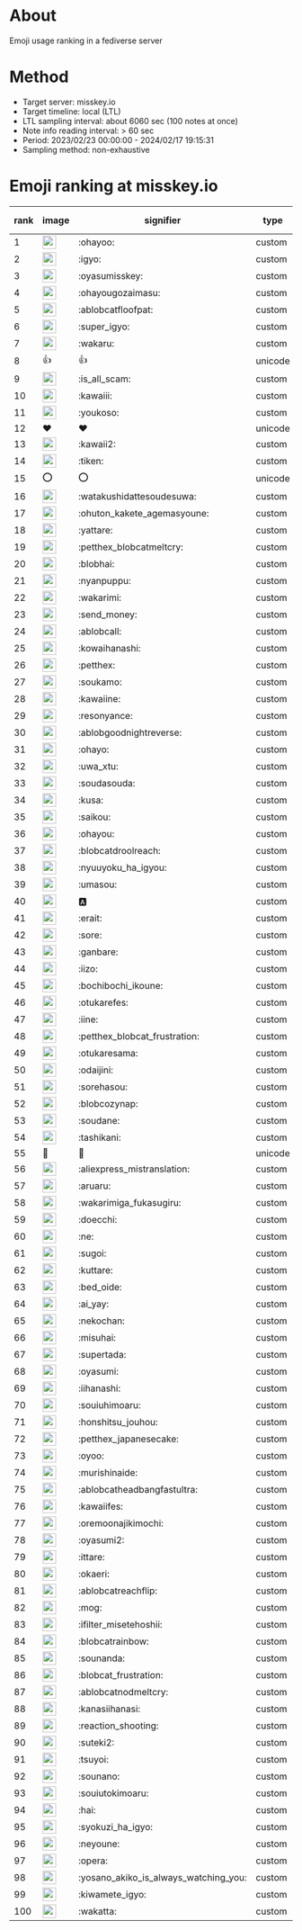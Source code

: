 # About
Emoji usage ranking in a fediverse server

# Method
- Target server: misskey.io
- Target timeline: local (LTL)
- LTL sampling interval: about 6060 sec (100 notes at once)
- Note info reading interval: > 60 sec
- Period: 2023/02/23 00:00:00 - 2024/02/17 19:15:31 
- Sampling method: non-exhaustive

# Emoji ranking at misskey.io

|rank|image|signifier|type|frequency score|
|----|----|----|----|----|
|1|<img height="24" src="https://misskey.io/emoji/ohayoo.webp">|:ohayoo:|custom|163037|
|2|<img height="24" src="https://misskey.io/emoji/igyo.webp">|:igyo:|custom|113823|
|3|<img height="24" src="https://misskey.io/emoji/oyasumisskey.webp">|:oyasumisskey:|custom|71005|
|4|<img height="24" src="https://misskey.io/emoji/ohayougozaimasu.webp">|:ohayougozaimasu:|custom|41113|
|5|<img height="24" src="https://misskey.io/emoji/ablobcatfloofpat.webp">|:ablobcatfloofpat:|custom|32868|
|6|<img height="24" src="https://misskey.io/emoji/super_igyo.webp">|:super_igyo:|custom|31761|
|7|<img height="24" src="https://misskey.io/emoji/wakaru.webp">|:wakaru:|custom|28892|
|8|👍|👍|unicode|24451|
|9|<img height="24" src="https://misskey.io/emoji/is_all_scam.webp">|:is_all_scam:|custom|23425|
|10|<img height="24" src="https://misskey.io/emoji/kawaiii.webp">|:kawaiii:|custom|21743|
|11|<img height="24" src="https://misskey.io/emoji/youkoso.webp">|:youkoso:|custom|19542|
|12|❤|❤|unicode|19488|
|13|<img height="24" src="https://misskey.io/emoji/kawaii2.webp">|:kawaii2:|custom|18559|
|14|<img height="24" src="https://misskey.io/emoji/tiken.webp">|:tiken:|custom|16946|
|15|⭕|⭕|unicode|16207|
|16|<img height="24" src="https://misskey.io/emoji/watakushidattesoudesuwa.webp">|:watakushidattesoudesuwa:|custom|16166|
|17|<img height="24" src="https://misskey.io/emoji/ohuton_kakete_agemasyoune.webp">|:ohuton_kakete_agemasyoune:|custom|15814|
|18|<img height="24" src="https://misskey.io/emoji/yattare.webp">|:yattare:|custom|15661|
|19|<img height="24" src="https://misskey.io/emoji/petthex_blobcatmeltcry.webp">|:petthex_blobcatmeltcry:|custom|15345|
|20|<img height="24" src="https://misskey.io/emoji/blobhai.webp">|:blobhai:|custom|14913|
|21|<img height="24" src="https://misskey.io/emoji/nyanpuppu.webp">|:nyanpuppu:|custom|14246|
|22|<img height="24" src="https://misskey.io/emoji/wakarimi.webp">|:wakarimi:|custom|14220|
|23|<img height="24" src="https://misskey.io/emoji/send_money.webp">|:send_money:|custom|13202|
|24|<img height="24" src="https://misskey.io/emoji/ablobcall.webp">|:ablobcall:|custom|12531|
|25|<img height="24" src="https://misskey.io/emoji/kowaihanashi.webp">|:kowaihanashi:|custom|12458|
|26|<img height="24" src="https://misskey.io/emoji/petthex.webp">|:petthex:|custom|12053|
|27|<img height="24" src="https://misskey.io/emoji/soukamo.webp">|:soukamo:|custom|11222|
|28|<img height="24" src="https://misskey.io/emoji/kawaiine.webp">|:kawaiine:|custom|11056|
|29|<img height="24" src="https://misskey.io/emoji/resonyance.webp">|:resonyance:|custom|10933|
|30|<img height="24" src="https://misskey.io/emoji/ablobgoodnightreverse.webp">|:ablobgoodnightreverse:|custom|10706|
|31|<img height="24" src="https://misskey.io/emoji/ohayo.webp">|:ohayo:|custom|10359|
|32|<img height="24" src="https://misskey.io/emoji/uwa_xtu.webp">|:uwa_xtu:|custom|10014|
|33|<img height="24" src="https://misskey.io/emoji/soudasouda.webp">|:soudasouda:|custom|9797|
|34|<img height="24" src="https://misskey.io/emoji/kusa.webp">|:kusa:|custom|9724|
|35|<img height="24" src="https://misskey.io/emoji/saikou.webp">|:saikou:|custom|9322|
|36|<img height="24" src="https://misskey.io/emoji/ohayou.webp">|:ohayou:|custom|9066|
|37|<img height="24" src="https://misskey.io/emoji/blobcatdroolreach.webp">|:blobcatdroolreach:|custom|8292|
|38|<img height="24" src="https://misskey.io/emoji/nyuuyoku_ha_igyou.webp">|:nyuuyoku_ha_igyou:|custom|8110|
|39|<img height="24" src="https://misskey.io/emoji/umasou.webp">|:umasou:|custom|7807|
|40|<img height="24" src="https://misskey.io/emoji/a.webp">|:a:|custom|7779|
|41|<img height="24" src="https://misskey.io/emoji/erait.webp">|:erait:|custom|7531|
|42|<img height="24" src="https://misskey.io/emoji/sore.webp">|:sore:|custom|7383|
|43|<img height="24" src="https://misskey.io/emoji/ganbare.webp">|:ganbare:|custom|7143|
|44|<img height="24" src="https://misskey.io/emoji/iizo.webp">|:iizo:|custom|7011|
|45|<img height="24" src="https://misskey.io/emoji/bochibochi_ikoune.webp">|:bochibochi_ikoune:|custom|7002|
|46|<img height="24" src="https://misskey.io/emoji/otukarefes.webp">|:otukarefes:|custom|6961|
|47|<img height="24" src="https://misskey.io/emoji/iine.webp">|:iine:|custom|6910|
|48|<img height="24" src="https://misskey.io/emoji/petthex_blobcat_frustration.webp">|:petthex_blobcat_frustration:|custom|6678|
|49|<img height="24" src="https://misskey.io/emoji/otukaresama.webp">|:otukaresama:|custom|6671|
|50|<img height="24" src="https://misskey.io/emoji/odaijini.webp">|:odaijini:|custom|6460|
|51|<img height="24" src="https://misskey.io/emoji/sorehasou.webp">|:sorehasou:|custom|6400|
|52|<img height="24" src="https://misskey.io/emoji/blobcozynap.webp">|:blobcozynap:|custom|6052|
|53|<img height="24" src="https://misskey.io/emoji/soudane.webp">|:soudane:|custom|5910|
|54|<img height="24" src="https://misskey.io/emoji/tashikani.webp">|:tashikani:|custom|5870|
|55|🎉|🎉|unicode|5552|
|56|<img height="24" src="https://misskey.io/emoji/aliexpress_mistranslation.webp">|:aliexpress_mistranslation:|custom|5442|
|57|<img height="24" src="https://misskey.io/emoji/aruaru.webp">|:aruaru:|custom|5403|
|58|<img height="24" src="https://misskey.io/emoji/wakarimiga_fukasugiru.webp">|:wakarimiga_fukasugiru:|custom|5377|
|59|<img height="24" src="https://misskey.io/emoji/doecchi.webp">|:doecchi:|custom|5331|
|60|<img height="24" src="https://misskey.io/emoji/ne.webp">|:ne:|custom|5272|
|61|<img height="24" src="https://misskey.io/emoji/sugoi.webp">|:sugoi:|custom|5213|
|62|<img height="24" src="https://misskey.io/emoji/kuttare.webp">|:kuttare:|custom|5172|
|63|<img height="24" src="https://misskey.io/emoji/bed_oide.webp">|:bed_oide:|custom|5079|
|64|<img height="24" src="https://misskey.io/emoji/ai_yay.webp">|:ai_yay:|custom|4944|
|65|<img height="24" src="https://misskey.io/emoji/nekochan.webp">|:nekochan:|custom|4917|
|66|<img height="24" src="https://misskey.io/emoji/misuhai.webp">|:misuhai:|custom|4844|
|67|<img height="24" src="https://misskey.io/emoji/supertada.webp">|:supertada:|custom|4807|
|68|<img height="24" src="https://misskey.io/emoji/oyasumi.webp">|:oyasumi:|custom|4784|
|69|<img height="24" src="https://misskey.io/emoji/iihanashi.webp">|:iihanashi:|custom|4754|
|70|<img height="24" src="https://misskey.io/emoji/souiuhimoaru.webp">|:souiuhimoaru:|custom|4696|
|71|<img height="24" src="https://misskey.io/emoji/honshitsu_jouhou.webp">|:honshitsu_jouhou:|custom|4626|
|72|<img height="24" src="https://misskey.io/emoji/petthex_japanesecake.webp">|:petthex_japanesecake:|custom|4545|
|73|<img height="24" src="https://misskey.io/emoji/oyoo.webp">|:oyoo:|custom|4539|
|74|<img height="24" src="https://misskey.io/emoji/murishinaide.webp">|:murishinaide:|custom|4497|
|75|<img height="24" src="https://misskey.io/emoji/ablobcatheadbangfastultra.webp">|:ablobcatheadbangfastultra:|custom|4490|
|76|<img height="24" src="https://misskey.io/emoji/kawaiifes.webp">|:kawaiifes:|custom|4314|
|77|<img height="24" src="https://misskey.io/emoji/oremoonajikimochi.webp">|:oremoonajikimochi:|custom|4193|
|78|<img height="24" src="https://misskey.io/emoji/oyasumi2.webp">|:oyasumi2:|custom|4044|
|79|<img height="24" src="https://misskey.io/emoji/ittare.webp">|:ittare:|custom|4041|
|80|<img height="24" src="https://misskey.io/emoji/okaeri.webp">|:okaeri:|custom|3976|
|81|<img height="24" src="https://misskey.io/emoji/ablobcatreachflip.webp">|:ablobcatreachflip:|custom|3907|
|82|<img height="24" src="https://misskey.io/emoji/mog.webp">|:mog:|custom|3836|
|83|<img height="24" src="https://misskey.io/emoji/ifilter_misetehoshii.webp">|:ifilter_misetehoshii:|custom|3788|
|84|<img height="24" src="https://misskey.io/emoji/blobcatrainbow.webp">|:blobcatrainbow:|custom|3756|
|85|<img height="24" src="https://misskey.io/emoji/sounanda.webp">|:sounanda:|custom|3701|
|86|<img height="24" src="https://misskey.io/emoji/blobcat_frustration.webp">|:blobcat_frustration:|custom|3602|
|87|<img height="24" src="https://misskey.io/emoji/ablobcatnodmeltcry.webp">|:ablobcatnodmeltcry:|custom|3589|
|88|<img height="24" src="https://misskey.io/emoji/kanasiihanasi.webp">|:kanasiihanasi:|custom|3584|
|89|<img height="24" src="https://misskey.io/emoji/reaction_shooting.webp">|:reaction_shooting:|custom|3571|
|90|<img height="24" src="https://misskey.io/emoji/suteki2.webp">|:suteki2:|custom|3501|
|91|<img height="24" src="https://misskey.io/emoji/tsuyoi.webp">|:tsuyoi:|custom|3403|
|92|<img height="24" src="https://misskey.io/emoji/sounano.webp">|:sounano:|custom|3397|
|93|<img height="24" src="https://misskey.io/emoji/souiutokimoaru.webp">|:souiutokimoaru:|custom|3374|
|94|<img height="24" src="https://misskey.io/emoji/hai.webp">|:hai:|custom|3371|
|95|<img height="24" src="https://misskey.io/emoji/syokuzi_ha_igyo.webp">|:syokuzi_ha_igyo:|custom|3335|
|96|<img height="24" src="https://misskey.io/emoji/neyoune.webp">|:neyoune:|custom|3334|
|97|<img height="24" src="https://misskey.io/emoji/opera.webp">|:opera:|custom|3205|
|98|<img height="24" src="https://misskey.io/emoji/yosano_akiko_is_always_watching_you.webp">|:yosano_akiko_is_always_watching_you:|custom|3194|
|99|<img height="24" src="https://misskey.io/emoji/kiwamete_igyo.webp">|:kiwamete_igyo:|custom|3077|
|100|<img height="24" src="https://misskey.io/emoji/wakatta.webp">|:wakatta:|custom|3073|
